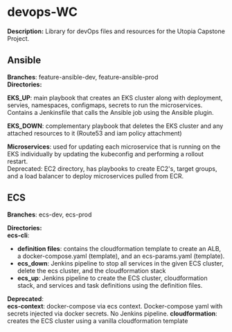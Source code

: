# devops-WC

**Description:** Library for devOps files and resources for the Utopia Capstone Project.

## Ansible
**Branches**: feature-ansible-dev, feature-ansible-prod  
**Directories:**  
  
**EKS_UP**: main playbook that creates an EKS cluster along with deployment, servies, namespaces, configmaps, secrets to run the microservices. Contains a Jenkinsfile
that calls the Ansible job using the Ansible plugin.   
  
**EKS_DOWN**: complementary playbook that deletes the EKS cluster and any attached resources to it (Route53 and iam policy attachment)  
  
**Microservices**: used for updating each microservice that is running on the EKS individually by updating the kubeconfig and performing a rollout restart.  
Deprecated: EC2 directory, has playbooks to create EC2's, target groups, and a load balancer to deploy microservices pulled from ECR.
  

## ECS
**Branches**: ecs-dev, ecs-prod  
  
**Directories:**  
**ecs-cli**: 
  - **definition files**: contains the cloudformation template to create an ALB, a docker-compose.yaml (template), and an ecs-params.yaml (template). 
  - **ecs_down**: Jenkins pipeline to stop all services in the given ECS cluster, delete the ecs cluster, and the cloudformation stack  
  - **ecs_up**: Jenkins pipeline to create the ECS cluster, cloudformation stack, and services and task definitions using the definition files.  
   
**Deprecated**:  
**ecs-context**: docker-compose via ecs context. Docker-compose yaml with secrets injected via docker secrets. No Jenkins pipeline.
**cloudformation**: creates the ECS cluster using a vanilla cloudformation template
